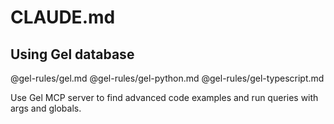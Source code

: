# CLAUDE.md

## Using Gel database

@gel-rules/gel.md
@gel-rules/gel-python.md
@gel-rules/gel-typescript.md

Use Gel MCP server to find advanced code examples and run queries with args and globals.

